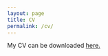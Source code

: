 ```yaml
---
layout: page
title: CV
permalink: /cv/
---
```

My CV can be downloaded <a href="{{ site.url }}{{ site.baseurl }}/data_files/CV_Long_Academia.pdf" target="_blank">here.</a>


<!-- <embed src="data_files/CV_Long_Academia.pdf" width="500" height="375" > -->
<object data="{{ site.url }}{{ site.baseurl }}/data_files/CV_Long_Academia.pdf" width="800" height="400" type="application/pdf">
</object>